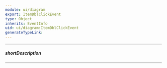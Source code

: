 ```yaml
---
module: ui/diagram
export: ItemDblClickEvent
type: Object
inherits: EventInfo
uid: ui/diagram:ItemDblClickEvent
generateTypeLink: 
---
```

---
##### shortDescription
<!-- Description goes here -->

---
<!-- Description goes here -->